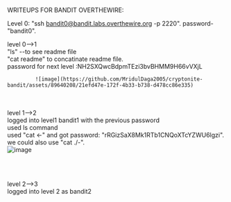 WRITEUPS FOR BANDIT OVERTHEWIRE:

Level 0: "ssh bandit0@bandit.labs.overthewire.org -p 2220". password- "bandit0".

level 0-->1   <br>"ls" --to see readme file<br>
              "cat readme" to concatinate readme file.<br>
              password for next level :NH2SXQwcBdpmTEzi3bvBHMM9H66vVXjL <br>
              
             ![image](https://github.com/MridulDaga2005/cryptonite-bandit/assets/89640208/21efd47e-172f-4b33-b738-d478cc86e335)
<br><br>
level 1-->2   <br>logged into level1 bandit1  with the previous password <br> used ls command <br> used "cat <-" and got password: "rRGizSaX8Mk1RTb1CNQoXTcYZWU6lgzi".<br> we could also use "cat ./-".<br>
![image](https://github.com/MridulDaga2005/cryptonite-bandit/assets/89640208/2087ed15-f61e-443a-9c99-257c2cdbd4e0)

<br><br>

level 2-->3 <br>
logged into level 2 as bandit2
